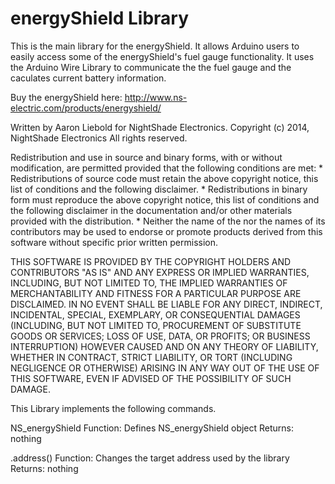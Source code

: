 energyShield Library
============

This is the main library for the energyShield. It allows Arduino users to easily access some of the energyShield's fuel
gauge functionality. It uses the Arduino Wire Library to communicate the the fuel gauge and the caculates current battery information.

Buy the energyShield here: http://www.ns-electric.com/products/energyshield/ 

Written by Aaron Liebold for NightShade Electronics.
Copyright (c) 2014, NightShade Electronics
All rights reserved.

Redistribution and use in source and binary forms, with or without
modification, are permitted provided that the following conditions are met:
    * Redistributions of source code must retain the above copyright
      notice, this list of conditions and the following disclaimer.
    * Redistributions in binary form must reproduce the above copyright
      notice, this list of conditions and the following disclaimer in the
      documentation and/or other materials provided with the distribution.
    * Neither the name of the <organization> nor the
      names of its contributors may be used to endorse or promote products
      derived from this software without specific prior written permission.

THIS SOFTWARE IS PROVIDED BY THE COPYRIGHT HOLDERS AND CONTRIBUTORS "AS IS" AND
ANY EXPRESS OR IMPLIED WARRANTIES, INCLUDING, BUT NOT LIMITED TO, THE IMPLIED
WARRANTIES OF MERCHANTABILITY AND FITNESS FOR A PARTICULAR PURPOSE ARE
DISCLAIMED. IN NO EVENT SHALL <COPYRIGHT HOLDER> BE LIABLE FOR ANY
DIRECT, INDIRECT, INCIDENTAL, SPECIAL, EXEMPLARY, OR CONSEQUENTIAL DAMAGES
(INCLUDING, BUT NOT LIMITED TO, PROCUREMENT OF SUBSTITUTE GOODS OR SERVICES;
LOSS OF USE, DATA, OR PROFITS; OR BUSINESS INTERRUPTION) HOWEVER CAUSED AND
ON ANY THEORY OF LIABILITY, WHETHER IN CONTRACT, STRICT LIABILITY, OR TORT
(INCLUDING NEGLIGENCE OR OTHERWISE) ARISING IN ANY WAY OUT OF THE USE OF THIS
SOFTWARE, EVEN IF ADVISED OF THE POSSIBILITY OF SUCH DAMAGE.



This Library implements the following commands.

NS_energyShield <object>
	Function: Defines NS_energyShield object <object>
	Returns: nothing
	
<object>.address()
	Function: Changes the target address used by the library
	Returns: nothing
	
<object>.voltage()
	Function: Reads the battery voltage from the fuel gauge
	Returns: [int] Voltage in mV
	
<object>.current()
	Funtion: Reads current charging (positive) or discharging (negative) the battery
	Returns: [int] Current in mA
	
<object>.percent()
	Function: Reads the percent of charge remaining in the battery
	Returns: [int] Percent of charge in 0.5% increments (2 * Percent Charge)
	
<object>.temperature()
	Function: Reads the temperature from the fuel gauge
	Returns: [int] Temperature in 0.125 oC increments (8 * Temperature)

